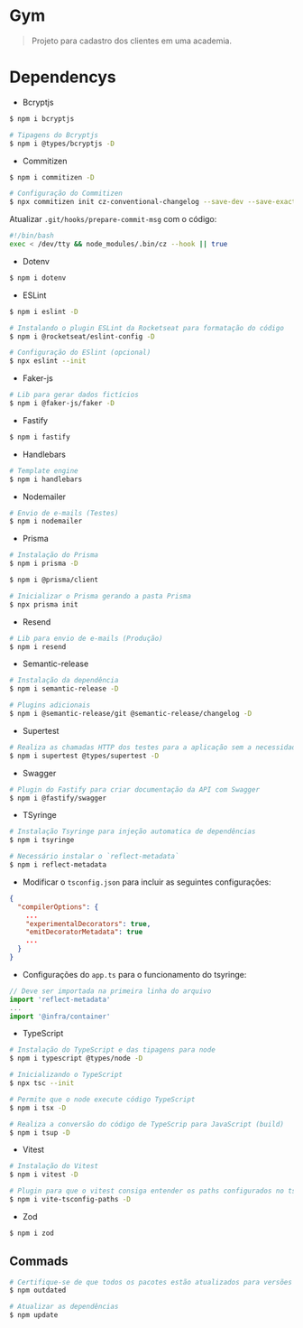 # Gym

> Projeto para cadastro dos clientes em uma academia.

# Dependencys

- Bcryptjs

```sh
$ npm i bcryptjs

# Tipagens do Bcryptjs
$ npm i @types/bcryptjs -D
```

- Commitizen

```sh
$ npm i commitizen -D

# Configuração do Commitizen
$ npx commitizen init cz-conventional-changelog --save-dev --save-exact
```

Atualizar `.git/hooks/prepare-commit-msg` com o código:

```sh
#!/bin/bash
exec < /dev/tty && node_modules/.bin/cz --hook || true
```

- Dotenv

```sh
$ npm i dotenv
```

- ESLint

```sh
$ npm i eslint -D

# Instalando o plugin ESLint da Rocketseat para formatação do código
$ npm i @rocketseat/eslint-config -D

# Configuração do ESlint (opcional)
$ npx eslint --init
```

- Faker-js

```sh
# Lib para gerar dados fictícios
$ npm i @faker-js/faker -D
```

- Fastify

```sh
$ npm i fastify
```

- Handlebars

```sh
# Template engine
$ npm i handlebars
```

- Nodemailer

```sh
# Envio de e-mails (Testes)
$ npm i nodemailer
```

- Prisma

```sh
# Instalação do Prisma
$ npm i prisma -D

$ npm i @prisma/client

# Inicializar o Prisma gerando a pasta Prisma
$ npx prisma init
```

- Resend

```sh
# Lib para envio de e-mails (Produção)
$ npm i resend
```

- Semantic-release

```sh
# Instalação da dependência
$ npm i semantic-release -D

# Plugins adicionais
$ npm i @semantic-release/git @semantic-release/changelog -D
```

- Supertest

```sh
# Realiza as chamadas HTTP dos testes para a aplicação sem a necessidade de colocar a aplicação no ar
$ npm i supertest @types/supertest -D
```

- Swagger

```sh
# Plugin do Fastify para criar documentação da API com Swagger
$ npm i @fastify/swagger
```

- TSyringe

```sh
# Instalação Tsyringe para injeção automatica de dependências
$ npm i tsyringe

# Necessário instalar o `reflect-metadata`
$ npm i reflect-metadata
```

- Modificar o `tsconfig.json` para incluir as seguintes configurações:

```json
{
  "compilerOptions": {
    ...
    "experimentalDecorators": true,
    "emitDecoratorMetadata": true
    ...
  }
}
```

- Configurações do `app.ts` para o funcionamento do tsyringe:

```ts
// Deve ser importada na primeira linha do arquivo
import 'reflect-metadata'
...
import '@infra/container'
```

- TypeScript

```sh
# Instalação do TypeScript e das tipagens para node
$ npm i typescript @types/node -D

# Inicializando o TypeScript
$ npx tsc --init

# Permite que o node execute código TypeScript
$ npm i tsx -D

# Realiza a conversão do código de TypeScrip para JavaScript (build)
$ npm i tsup -D
```

- Vitest

```sh
# Instalação do Vitest
$ npm i vitest -D

# Plugin para que o vitest consiga entender os paths configurados no tsconfig
$ npm i vite-tsconfig-paths -D
```

- Zod

```sh
$ npm i zod
```

## Commads

```sh
# Certifique-se de que todos os pacotes estão atualizados para versões compatíveis.
$ npm outdated

# Atualizar as dependências
$ npm update
```
